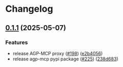 # Changelog

## [0.1.1](https://github.com/agntcy/agp/compare/agp-mcp-v0.1.0...agp-mcp-v0.1.1) (2025-05-07)


### Features

* release AGP-MCP proxy ([#198](https://github.com/agntcy/agp/issues/198)) ([e2b4056](https://github.com/agntcy/agp/commit/e2b40564da271e8bfa732e81a3ce41690b0e6663))
* release agp-mcp pypi package ([#225](https://github.com/agntcy/agp/issues/225)) ([238d683](https://github.com/agntcy/agp/commit/238d68300134dc6771191077b9b18525609bb7af))
